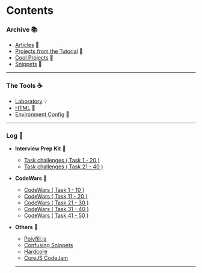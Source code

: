 # Contents

### Archive :books:

- [Articles](./articles/README.md) :newspaper:
- [Projects from the Tutorial](./projects-from-the-tutorial/README.md) :page_facing_up:
- [Cool Projects](./cool-projects/README.md) :whale:
- [Snippets](./snippets/README.md) :seedling:

---

### The Tools :coffee:

- [Laboratory](./toolshed/Laboratory.js) :bulb:
- [HTML](./toolshed/index.html) :fax:
- [Environment Config](./code-editors/README.md) :wrench:

---

### Log :orange_book:

- __Interview Prep Kit__ :rocket:
  - [Task challenges ( Task 1 - 20 )](./1\)%20Task%20Challanges.md)
  - [Task challenges ( Task 21 - 40 )](./2\)%20Task%20Challanges.md)

- __CodeWars__ :paperclip:
  - [CodeWars ( Task 1 - 10 )](./1\)%20CodeWars.js)
  - [CodeWars ( Task 11 - 20 )](./2\)%20CodeWars.js)
  - [CodeWars ( Task 21 - 30 )](./3\)%20CodeWars.js)
  - [CodeWars ( Task 31 - 40 )](./4\)%20CodeWars.js)
  - [CodeWars ( Task 41 - 50 )](./5\)%20CodeWars.js)

- __Others__ :pineapple:
  - [Polyfill.js](./Polyfill.js)
  - [Confusing Snippets](./ConfSnip.md)
  - [Hardcore](./cheatsheet/README.md)
  - [CoreJS CodeJam](./corejs-codejam/README.md)

  ---